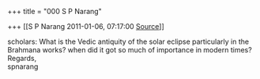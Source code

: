 +++
title = "000 S P Narang"

+++
[[S P Narang	2011-01-06, 07:17:00 [Source](https://groups.google.com/g/bvparishat/c/V-AqNUSmg-8)]]



scholars: What is the Vedic antiquity of the solar eclipse particularly in the  
Brahmana works? when did it got so much of importance in modern times? Regards,  
spnarang

  
  

